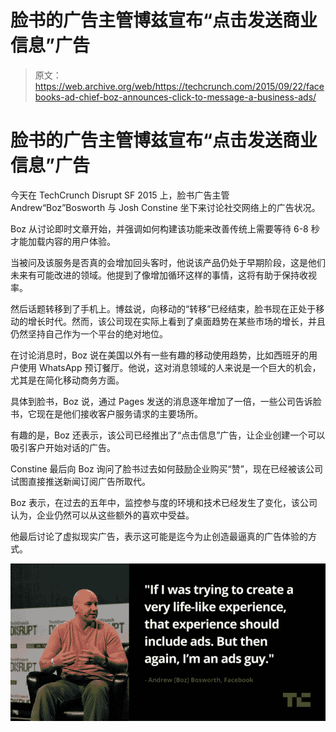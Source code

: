 # 脸书的广告主管博兹宣布“点击发送商业信息”广告

> 原文：<https://web.archive.org/web/https://techcrunch.com/2015/09/22/facebooks-ad-chief-boz-announces-click-to-message-a-business-ads/>

# 脸书的广告主管博兹宣布“点击发送商业信息”广告

今天在 TechCrunch Disrupt SF 2015 上，脸书广告主管 Andrew“Boz”Bosworth 与 Josh Constine 坐下来讨论社交网络上的广告状况。

Boz 从讨论即时文章开始，并强调如何构建该功能来改善传统上需要等待 6-8 秒才能加载内容的用户体验。

当被问及该服务是否真的会增加回头客时，他说该产品仍处于早期阶段，这是他们未来有可能改进的领域。他提到了像增加循环这样的事情，这将有助于保持收视率。

然后话题转移到了手机上。博兹说，向移动的“转移”已经结束，脸书现在正处于移动的增长时代。然而，该公司现在实际上看到了桌面趋势在某些市场的增长，并且仍然坚持自己作为一个平台的绝对地位。

在讨论消息时，Boz 说在美国以外有一些有趣的移动使用趋势，比如西班牙的用户使用 WhatsApp 预订餐厅。他说，这对消息领域的人来说是一个巨大的机会，尤其是在简化移动商务方面。

具体到脸书，Boz 说，通过 Pages 发送的消息逐年增加了一倍，一些公司告诉脸书，它现在是他们接收客户服务请求的主要场所。

有趣的是，Boz 还表示，该公司已经推出了“点击信息”广告，让企业创建一个可以吸引客户开始对话的广告。

Constine 最后向 Boz 询问了脸书过去如何鼓励企业购买“赞”，现在已经被该公司试图直接推送新闻订阅广告所取代。

Boz 表示，在过去的五年中，监控参与度的环境和技术已经发生了变化，该公司认为，企业仍然可以从这些额外的喜欢中受益。

他最后讨论了虚拟现实广告，表示这可能是迄今为止创造最逼真的广告体验的方式。

![Canva Disrupt SF 2015 Boz](img/7eec3e23ad4410ad95f4ddc5500b0a76.png)